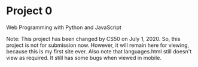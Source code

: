 # Project 0

Web Programming with Python and JavaScript


Note: This project has been changed by CS50 on July 1, 2020. 
      So, this project is not for submission now.
      However, it will remain here for viewing, because this is my first site ever.
      Also note that languages.html still doesn't view as required. It still has some bugs when viewed in mobile.
